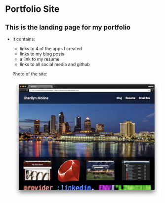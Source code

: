 # Portfolio Site
## This is the landing page for my portfolio

* It contains:
  * links to 4 of the apps I created
  * links to my blog posts
  * a link to my resume
  * links to all social media and github

  Photo of the site:

  ![My Portfolio](public/docs/Portfolio.png)
